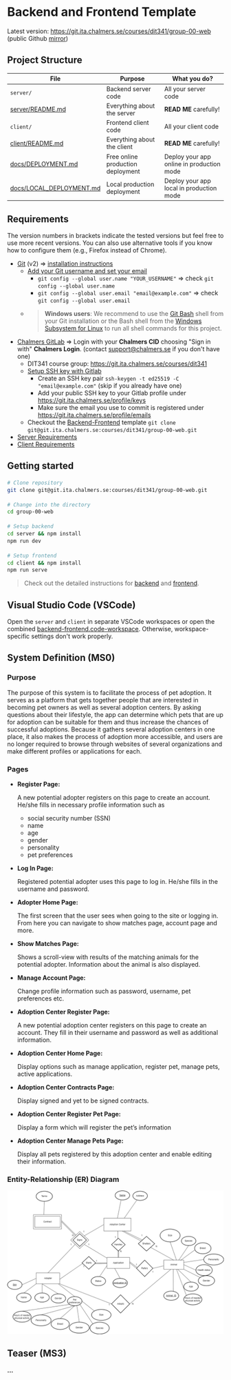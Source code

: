 # Backend and Frontend Template

Latest version: https://git.ita.chalmers.se/courses/dit341/group-00-web (public Github [mirror](https://github.com/dit341/group-00-web))

## Project Structure

| File        | Purpose           | What you do?  |
| ------------- | ------------- | ----- |
| `server/` | Backend server code | All your server code |
| [server/README.md](server/README.md) | Everything about the server | **READ ME** carefully! |
| `client/` | Frontend client code | All your client code |
| [client/README.md](client/README.md) | Everything about the client | **READ ME** carefully! |
| [docs/DEPLOYMENT.md](docs/DEPLOYMENT.md) | Free online production deployment | Deploy your app online in production mode |
| [docs/LOCAL_DEPLOYMENT.md](docs/LOCAL_DEPLOYMENT.md) | Local production deployment | Deploy your app local in production mode |

## Requirements

The version numbers in brackets indicate the tested versions but feel free to use more recent versions.
You can also use alternative tools if you know how to configure them (e.g., Firefox instead of Chrome).

* [Git](https://git-scm.com/) (v2) => [installation instructions](https://www.atlassian.com/git/tutorials/install-git)
  * [Add your Git username and set your email](https://docs.gitlab.com/ce/gitlab-basics/start-using-git.html#add-your-git-username-and-set-your-email)
    * `git config --global user.name "YOUR_USERNAME"` => check `git config --global user.name`
    * `git config --global user.email "email@example.com"` => check `git config --global user.email`
  * > **Windows users**: We recommend to use the [Git Bash](https://www.atlassian.com/git/tutorials/git-bash) shell from your Git installation or the Bash shell from the [Windows Subsystem for Linux](https://docs.microsoft.com/en-us/windows/wsl/install-win10) to run all shell commands for this project.
* [Chalmers GitLab](https://git.ita.chalmers.se/) => Login with your **Chalmers CID** choosing "Sign in with" **Chalmers Login**. (contact [support@chalmers.se](mailto:support@chalmers.se) if you don't have one)
  * DIT341 course group: https://git.ita.chalmers.se/courses/dit341
  * [Setup SSH key with Gitlab](https://docs.gitlab.com/ee/ssh/)
    * Create an SSH key pair `ssh-keygen -t ed25519 -C "email@example.com"` (skip if you already have one)
    * Add your public SSH key to your Gitlab profile under https://git.ita.chalmers.se/profile/keys
    * Make sure the email you use to commit is registered under https://git.ita.chalmers.se/profile/emails
  * Checkout the [Backend-Frontend](https://git.ita.chalmers.se/courses/dit341/group-00-web) template `git clone git@git.ita.chalmers.se:courses/dit341/group-00-web.git`
* [Server Requirements](./server/README.md#Requirements)
* [Client Requirements](./client/README.md#Requirements)

## Getting started

```bash
# Clone repository
git clone git@git.ita.chalmers.se:courses/dit341/group-00-web.git

# Change into the directory
cd group-00-web

# Setup backend
cd server && npm install
npm run dev

# Setup frontend
cd client && npm install
npm run serve
```

> Check out the detailed instructions for [backend](./server/README.md) and [frontend](./client/README.md).

## Visual Studio Code (VSCode)

Open the `server` and `client` in separate VSCode workspaces or open the combined [backend-frontend.code-workspace](./backend-frontend.code-workspace). Otherwise, workspace-specific settings don't work properly.

## System Definition (MS0)

### Purpose

The purpose of this system is to facilitate the process of pet adoption. It serves as a platform that gets together people that are interested in becoming pet owners as well as several adoption centers. By asking questions about their lifestyle, the app can determine which pets that are up for adoption can be suitable for them and thus increase the chances of successful adoptions. Because it gathers several adoption centers in one place, it also makes the process of adoption more accessible, and users are no longer required to browse through websites of several organizations and make different profiles or applications for each. 

### Pages

* **Register Page:** 
  
  A new potential adopter registers on this page to create an account. He/she fills in necessary profile information such as 
  - social security number (SSN)
  - name
  - age
  - gender
  - personality
  - pet preferences

* **Log In Page:**

   Registered potential adopter uses this page to log in. He/she fills in the username and password.

* **Adopter Home Page:**

   The first screen that the user sees when going to the site or logging in. From here you can navigate to show matches page, account page and more.   

* **Show Matches Page:**

   Shows a scroll-view with results of the matching animals for the potential adopter. Information about the animal is also displayed.  

* **Manage Account Page:**

   Change profile information such as password, username, pet preferences etc.

* **Adoption Center Register Page:**

   A new potential adoption center registers on this page to create an account. They fill in their username and password as well as additional information.

* **Adoption Center Home Page:**

   Display options such as manage application, register pet, manage pets, active applications.

* **Adoption Center Contracts Page:**

   Display signed and yet to be signed contracts.

* **Adoption Center Register Pet Page:**

   Display a form which will register the pet’s information

* **Adoption Center Manage Pets Page:**

   Display all pets registered by this adoption center and enable editing their information.





  



### Entity-Relationship (ER) Diagram

![ER Diagram](./images/er_diagram.png) 

## Teaser (MS3)

**...**
